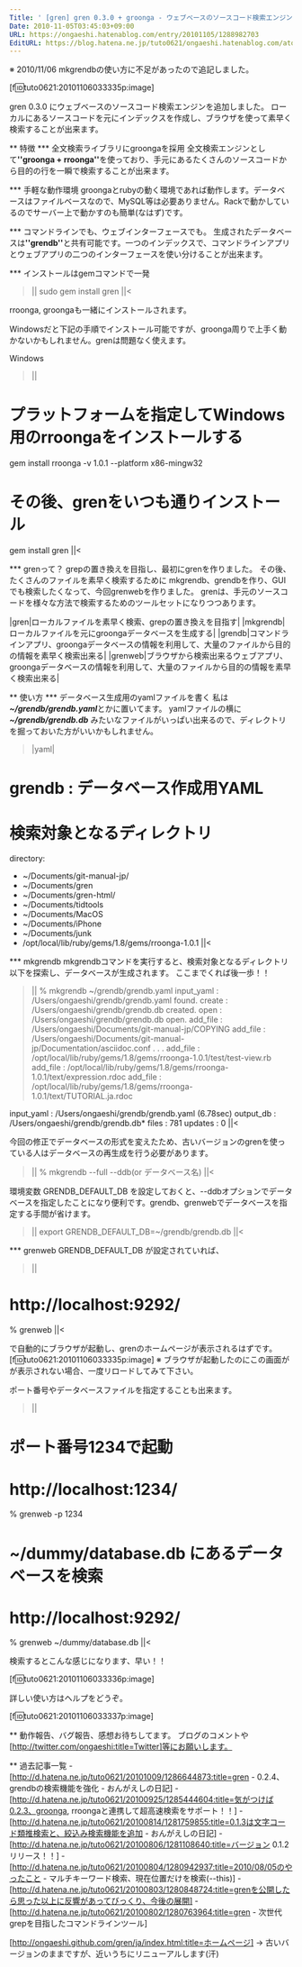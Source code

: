 ```yaml
---
Title: ' [gren] gren 0.3.0 + groonga - ウェブベースのソースコード検索エンジンを追加しました。'
Date: 2010-11-05T03:45:03+09:00
URL: https://ongaeshi.hatenablog.com/entry/20101105/1288982703
EditURL: https://blog.hatena.ne.jp/tuto0621/ongaeshi.hatenablog.com/atom/entry/6435922169449192913
---
```


※ 2010/11/06 mkgrendbの使い方に不足があったので追記しました。

[f:id:tuto0621:20101106033335p:image]

gren 0.3.0 にウェブベースのソースコード検索エンジンを追加しました。
ローカルにあるソースコードを元にインデックスを作成し、ブラウザを使って素早く検索することが出来ます。

** 特徴
*** 全文検索ライブラリにgroongaを採用
全文検索エンジンとして<span style="font-weight:bold;">''groonga + rroonga''</span>を使っており、手元にあるたくさんのソースコードから目的の行を一瞬で検索することが出来ます。

*** 手軽な動作環境
groongaとrubyの動く環境であれば動作します。データベースはファイルベースなので、MySQL等は必要ありません。Rackで動かしているのでサーバー上で動かすのも簡単(なはず)です。

*** コマンドラインでも、ウェブインターフェースでも。
生成されたデータベースは<span style="font-weight:bold;">''grendb''</span>と共有可能です。一つのインデックスで、コマンドラインアプリとウェブアプリの二つのインターフェースを使い分けることが出来ます。

*** インストールはgemコマンドで一発
>||
sudo gem install gren
||<

rroonga, groongaも一緒にインストールされます。

Windowsだと下記の手順でインストール可能ですが、groonga周りで上手く動かないかもしれません。grenは問題なく使えます。

Windows
>||
# プラットフォームを指定してWindows用のrroongaをインストールする
gem install rroonga -v 1.0.1 --platform x86-mingw32
# その後、grenをいつも通りインストール
gem install gren
||<

*** grenって？
grepの置き換えを目指し、最初にgrenを作りました。
その後、たくさんのファイルを素早く検索するために mkgrendb、grendbを作り、GUIでも検索したくなって、今回grenwebを作りました。
grenは、手元のソースコードを様々な方法で検索するためのツールセットになりつつあります。

|gren|ローカルファイルを素早く検索、grepの置き換えを目指す|
|mkgrendb|ローカルファイルを元にgroongaデータベースを生成する|
|grendb|コマンドラインアプリ、groongaデータベースの情報を利用して、大量のファイルから目的の情報を素早く検索出来る|
|grenweb|ブラウザから検索出来るウェブアプリ、groongaデータベースの情報を利用して、大量のファイルから目的の情報を素早く検索出来る|

** 使い方
*** データベース生成用のyamlファイルを書く
私は<span style="font-weight:bold;font-style:italic;">~/grendb/grendb.yaml</span>とかに置いてます。
yamlファイルの横に<span style="font-weight:bold;font-style:italic;">~/grendb/grendb.db</span> みたいなファイルがいっぱい出来るので、ディレクトリを掘っておいた方がいいかもしれません。

>|yaml|
#
# grendb : データベース作成用YAML
# 

# 検索対象となるディレクトリ
directory:
  - ~/Documents/git-manual-jp/
  - ~/Documents/gren
  - ~/Documents/gren-html/
  - ~/Documents/tidtools
  - ~/Documents/MacOS
  - ~/Documents/iPhone
  - ~/Documents/junk
  - /opt/local/lib/ruby/gems/1.8/gems/rroonga-1.0.1
||<

*** mkgrendb
mkgrendbコマンドを実行すると、検索対象となるディレクトリ以下を探索し、データベースが生成されます。
ここまでくれば後一歩！！

>||
% mkgrendb ~/grendb/grendb.yaml
input_yaml : /Users/ongaeshi/grendb/grendb.yaml found.
create     : /Users/ongaeshi/grendb/grendb.db created.
open       : /Users/ongaeshi/grendb/grendb.db open.
add_file   : /Users/ongaeshi/Documents/git-manual-jp/COPYING
add_file   : /Users/ongaeshi/Documents/git-manual-jp/Documentation/asciidoc.conf
.
.
.
add_file   : /opt/local/lib/ruby/gems/1.8/gems/rroonga-1.0.1/test/test-view.rb
add_file   : /opt/local/lib/ruby/gems/1.8/gems/rroonga-1.0.1/text/expression.rdoc
add_file   : /opt/local/lib/ruby/gems/1.8/gems/rroonga-1.0.1/text/TUTORIAL.ja.rdoc

input_yaml : /Users/ongaeshi/grendb/grendb.yaml (6.78sec)
output_db  : /Users/ongaeshi/grendb/grendb.db*
files      : 781
updates    : 0
||<

今回の修正でデータベースの形式を変えたため、古いバージョンのgrenを使っている人はデータベースの再生成を行う必要があります。

>||
% mkgrendb --full --ddb(or データベース名)
||<

環境変数 GRENDB_DEFAULT_DB を設定しておくと、--ddbオプションでデータベースを指定したことになり便利です。grendb、grenwebでデータベースを指定する手間が省けます。

>||
export GRENDB_DEFAULT_DB=~/grendb/grendb.db
||<

*** grenweb
GRENDB_DEFAULT_DB が設定されていれば、

>||
# http://localhost:9292/
% grenweb
||<

で自動的にブラウザが起動し、grenのホームページが表示されるはずです。
[f:id:tuto0621:20101106033335p:image]
※ ブラウザが起動したのにこの画面がが表示されない場合、一度リロードしてみて下さい。

ポート番号やデータベースファイルを指定することも出来ます。
>||
# ポート番号1234で起動
# http://localhost:1234/
% grenweb -p 1234

# ~/dummy/database.db にあるデータベースを検索
# http://localhost:9292/
% grenweb ~/dummy/database.db
||<

検索するとこんな感じになります、早い！！

[f:id:tuto0621:20101106033336p:image]

詳しい使い方はヘルプをどうぞ。

[f:id:tuto0621:20101106033337p:image]

** 動作報告、バグ報告、感想お待ちしてます。
ブログのコメントや[http://twitter.com/ongaeshi:title=Twitter]等にお願いします。

** 過去記事一覧
-[http://d.hatena.ne.jp/tuto0621/20101009/1286644873:title=gren - 0.2.4、grendbの検索機能を強化 - おんがえしの日記]
-[http://d.hatena.ne.jp/tuto0621/20100925/1285444604:title=気がつけば0.2.3、groonga, rroongaと連携して超高速検索をサポート！！]
-[http://d.hatena.ne.jp/tuto0621/20100814/1281759855:title=0.1.3は文字コード類推検索と、絞込み検索機能を追加 - おんがえしの日記]
-[http://d.hatena.ne.jp/tuto0621/20100806/1281108640:title=バージョン 0.1.2 リリース！！]
-[http://d.hatena.ne.jp/tuto0621/20100804/1280942937:title=2010/08/05のやったこと - マルチキーワード検索、現在位置だけを検索(--this)]
-[http://d.hatena.ne.jp/tuto0621/20100803/1280848724:title=grenを公開したら思った以上に反響があってびっくり、今後の展開]
-[http://d.hatena.ne.jp/tuto0621/20100802/1280763964:title=gren - 次世代grepを目指したコマンドラインツール]

[http://ongaeshi.github.com/gren/ja/index.html:title=ホームページ] → 古いバージョンのままですが、近いうちにリニューアルします(汗)
